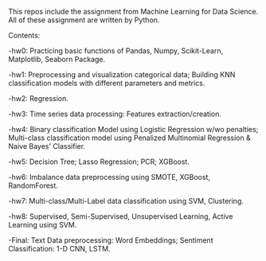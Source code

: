This repos include the assignment from Machine Learning for Data Science. All of these assignment are written by Python.


Contents:


-hw0: Practicing basic functions of Pandas, Numpy, Scikit-Learn, Matplotlib, Seaborn Package.


-hw1: Preprocessing and visualization categorical data; Building KNN classification models with different parameters and metrics.


-hw2: Regression.


-hw3: Time series data processing: Features extraction/creation.


-hw4: Binary classification Model using Logistic Regression w/wo penalties; Multi-class classification model using Penalized Multinomial Regression & Naive Bayes' Classifier.


-hw5: Decision Tree; Lasso Regression; PCR; XGBoost.


-hw6: Imbalance data preprocessing using SMOTE, XGBoost, RandomForest.


-hw7: Multi-class/Multi-Label data classification using SVM, Clustering.


-hw8: Supervised, Semi-Supervised, Unsupervised Learning, Active Learning using SVM.


-Final: Text Data preprocessing: Word Embeddings; Sentiment Classification: 1-D CNN, LSTM.
